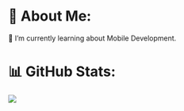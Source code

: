 # 💫 About Me:
🌱 I’m currently learning about Mobile Development.

# 📊 GitHub Stats:
![](https://github-readme-stats.vercel.app/api/top-langs/?username=GoodGuyzaxx&theme=material-palenight&hide_border=false&include_all_commits=true&count_private=false&layout=compact)

  <!-- Proudly created with GPRM ( https://gprm.itsvg.in ) -->
  
